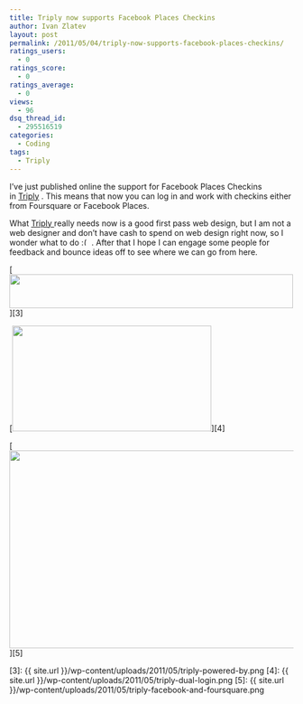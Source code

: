 ```yaml
---
title: Triply now supports Facebook Places Checkins
author: Ivan Zlatev
layout: post
permalink: /2011/05/04/triply-now-supports-facebook-places-checkins/
ratings_users:
  - 0
ratings_score:
  - 0
ratings_average:
  - 0
views:
  - 96
dsq_thread_id:
  - 295516519
categories:
  - Coding
tags:
  - Triply
---
```

I&#8217;ve just published online the support for Facebook Places Checkins in [Triply][1] . This means that now you can log in and work with checkins either from Foursquare or Facebook Places.

What [Triply ][2]really needs now is a good first pass web design, but I am not a web designer and don&#8217;t have cash to spend on web design right now, so I wonder what to do <img src="{{ site.url }}/wp-includes/images/smilies/frownie.png" alt=":(" class="wp-smiley" style="height: 1em; max-height: 1em;" /> . After that I hope I can engage some people for feedback and bounce ideas off to see where we can go from here.

[<img class="aligncenter size-full wp-image-746" title="triply-powered-by" src="{{ site.url }}/wp-content/uploads/2011/05/triply-powered-by.png" alt="" width="503" height="60" />][3]

[<img class="aligncenter size-full wp-image-747" title="triply-dual-login" src="{{ site.url }}/wp-content/uploads/2011/05/triply-dual-login.png" alt="" width="353" height="187" />][4]

[<img class="aligncenter size-full wp-image-745" title="triply-facebook-and-foursquare" src="{{ site.url }}/wp-content/uploads/2011/05/triply-facebook-and-foursquare.png" alt="" width="531" height="350" />][5]

 [1]: http://triply.net
 [2]: http://Triply.net
 [3]: {{ site.url }}/wp-content/uploads/2011/05/triply-powered-by.png
 [4]: {{ site.url }}/wp-content/uploads/2011/05/triply-dual-login.png
 [5]: {{ site.url }}/wp-content/uploads/2011/05/triply-facebook-and-foursquare.png